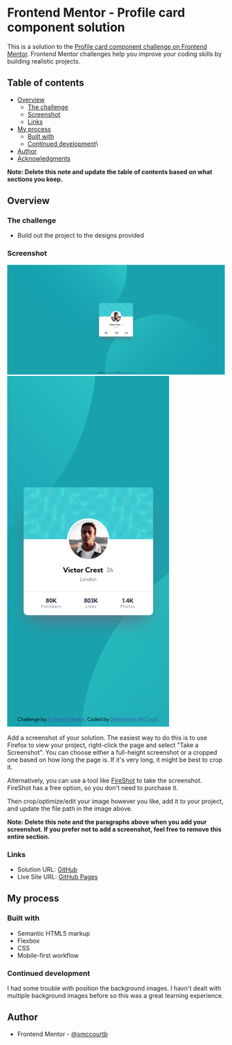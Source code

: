 # Frontend Mentor - Profile card component solution

This is a solution to the [Profile card component challenge on Frontend Mentor](https://www.frontendmentor.io/challenges/profile-card-component-cfArpWshJ). Frontend Mentor challenges help you improve your coding skills by building realistic projects.

## Table of contents

-   [Overview](#overview)
    -   [The challenge](#the-challenge)
    -   [Screenshot](#screenshot)
    -   [Links](#links)
-   [My process](#my-process)
    -   [Built with](#built-with)
    -   [Continued development](#continued-development)\
-   [Author](#author)
-   [Acknowledgments](#acknowledgments)

**Note: Delete this note and update the table of contents based on what sections you keep.**

## Overview

### The challenge

-   Build out the project to the designs provided

### Screenshot

![](/images/desktop.png)
![](/images/mobile.png)

Add a screenshot of your solution. The easiest way to do this is to use Firefox to view your project, right-click the page and select "Take a Screenshot". You can choose either a full-height screenshot or a cropped one based on how long the page is. If it's very long, it might be best to crop it.

Alternatively, you can use a tool like [FireShot](https://getfireshot.com/) to take the screenshot. FireShot has a free option, so you don't need to purchase it.

Then crop/optimize/edit your image however you like, add it to your project, and update the file path in the image above.

**Note: Delete this note and the paragraphs above when you add your screenshot. If you prefer not to add a screenshot, feel free to remove this entire section.**

### Links

-   Solution URL: [GitHub](https://github.com/smccourtb/fe-profile-card-component)
-   Live Site URL: [GitHub Pages](https://smccourtb.github.io/fe-profile-card-component/)

## My process

### Built with

-   Semantic HTML5 markup
-   Flexbox
-   CSS
-   Mobile-first workflow

### Continued development

I had some trouble with position the background images. I havn't dealt with multiple background images before so this was a great learning experience.

## Author

-   Frontend Mentor - [@smccourtb](https://www.frontendmentor.io/profile/smccourtb)
